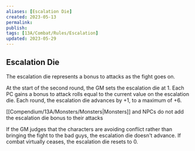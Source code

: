 ```yaml
---
aliases: [Escalation Die]
created: 2023-05-13
permalink: 
publish: 
tags: [13A/Combat/Rules/Escalation]
updated: 2023-05-29
---
```


## Escalation Die

The escalation die represents a bonus to attacks as the fight goes on.

At the start of the second round, the GM sets the escalation die at 1. Each PC gains a bonus to attack rolls equal to the current value on the escalation die. Each round, the escalation die advances by +1, to a maximum of +6.

[[Compendium/13A/Monsters/Monsters|Monsters]] and NPCs do not add the escalation die bonus to their attacks

If the GM judges that the characters are avoiding conflict rather than bringing the fight to the bad guys, the escalation die doesn't advance. If combat virtually ceases, the escalation die resets to 0.